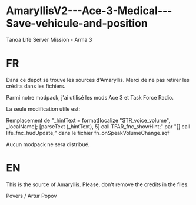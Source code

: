 # AmaryllisV2---Ace-3-Medical---Save-vehicule-and-position
Tanoa Life Server Mission - Arma 3

# FR
Dans ce dépot se trouve les sources d'Amaryllis. Merci de ne pas retirer les crédits dans les fichiers.

Parmi notre modpack, j'ai utilisé les mods Ace 3 et Task Force Radio.

La seule modification utile est:

Remplacement de "_hintText = format[localize "STR_voice_volume", _localName]; [parseText (_hintText), 5] call TFAR_fnc_showHint;"       par "[] call life_fnc_hudUpdate;" dans le fichier fn_onSpeakVolumeChange.sqf

Aucun modpack ne sera distribué.

# EN
This is the source of Amaryllis. Please, don't remove the credits in the files.



Povers / Artur Popov


